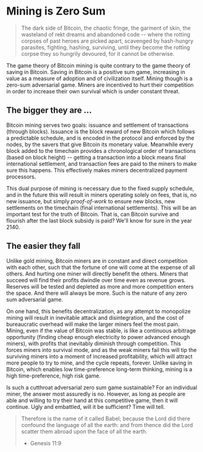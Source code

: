 # Mining is Zero Sum

> The dark side of Bitcoin,
> the chaotic fringe, the garment of skin,
> the wasteland of rekt dreams and abandoned code --
> where the rotting corpses of past heroes are picked
> apart, scavenged by hash-hungry parasites,
> fighting, hashing, surviving,
> until they become the rotting corpse they
> so hungrily devoured,
> for it cannot be otherwise.

The game theory of Bitcoin mining is quite
 contrary to the game theory of saving in Bitcoin.
Saving in Bitcoin is a positive sum game,
 increasing in value as a measure of adoption
 and of civilization itself.
Mining though is a zero-sum adversarial game.
Miners are incentived to hurt their competition
 in order to increase their own survival which
 is under constant threat.

## The bigger they are ...

Bitcoin mining serves two goals: issuance and
 settlement of transactions (through blocks).
Issuance is the block reward of new Bitcoin
 which follows 
 a predictable schedule,
 and is encoded in the protocol and
 enforced by the nodes, by the savers that give
 Bitcoin its monetary value.
Meanwhile every block added to the timechain provides
 a chronological order of transactions (based on
 block height) -- getting a transaction into a 
 block means final international settlement,
 and transaction fees are paid to the miners
 to make sure this happens.
This effectively makes miners decentralized
 payment processors.

This dual purpose of mining is necessary due to the fixed
 supply schedule, and in the future this will result
 in miners operating solely on fees, that is,
 no new issuance, but simply *proof-of-work* to
 ensure new blocks, new settlements on the
 timechain (final international settlements).
This will be an important test for the truth of
 Bitcoin.
That is, can Bitcoin survive and flourish
 after the last block subsidy is paid?
We'll know for sure in the year 2140.

## The easier they fall

Unlike gold mining, Bitcoin miners are in
 constant and direct competition with each
 other, such that the fortune of one will
 come at the expense of all others.
And hurting one miner will directly benefit
 the others.
Miners that succeed will find
 their profits dwindle over time even as revenue grows.
Reserves will be tested and depleted as more
 and more competition enters the space.
And there will always be more.
Such is the nature of any zero sum adversarial game.

On one hand, this benefits decentralization,
 as any attempt to monopolize mining will result
 in inevitable attack and disintegration, and the cost
 of bureaucratic overhead will make the larger
 miners feel the most pain.
Mining, even if the value of Bitcoin was stable,
 is like a continuous arbitrage opportunity
 (finding cheap enough electricity to power advanced enough miners),
 with profits that inevitably diminish through competition.
This forces miners into survival mode, and as the weak
 miners fail this will tip the surviving miners
 into a moment of increased profitability,
 which will attract
 more people to try to mine,
 and the cycle repeats, forever.
Unlike saving in Bitcoin, which enables low time-preference long-term thinking, 
 mining is a high time-preference, high risk game.

Is such a cutthroat adversarial
 zero sum game sustainable? 
For an individual miner, the
 answer most assuredly is no.
However, as long as people are able and
 willing to try their hand at this competitive 
 game, then it will continue.
Ugly and embattled, will it be sufficient?
Time will tell.

> Therefore is the name of it called Babel;
> because the Lord did there confound the language of all the earth:
> and from thence did the Lord scatter them abroad upon the face of all the earth.
> - Genesis 11:9
